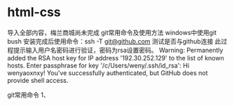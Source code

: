 # html-css
导入全部内容，梅兰商城尚未完成
git常用命令及使用方法
windows中使用git bush
安装完成后使用命令：ssh -T git@github.com 测试是否与github连接
此过程提示输入用户名密码进行验证，密码为rsa设置密码。
Warning: Permanently added the RSA host key for IP address '192.30.252.129' to the list of known hosts.
Enter passphrase for key '/c/Users/weny/.ssh/id_rsa':
Hi wenyaoxnxy! You've successfully authenticated, but GitHub does not provide shell access.

git常用命令
1、